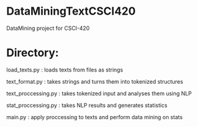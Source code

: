 # DataMiningTextCSCI420
DataMining project for CSCI-420

# Directory:

load_texts.py : loads texts from files as strings

text_format.py : takes strings and turns them into tokenized structures

text_proccessing.py : takes tokenized input and analyses them using NLP

stat_proccessing.py : takes NLP results and generates statistics

main.py : apply proccessing to texts and perform data mining on stats